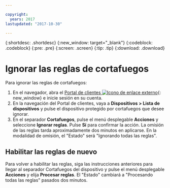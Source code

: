 ```yaml
---

copyright:
  years: 2017
lastupdated: "2017-10-30"

---
```


{:shortdesc: .shortdesc}
{:new_window: target="_blank"}
{:codeblock: .codeblock}
{:pre: .pre}
{:screen: .screen}
{:tip: .tip}
{:download: .download}

# Ignorar las reglas de cortafuegos

Para ignorar las reglas de cortafuegos: 

1. En el navegador, abra el [Portal de clientes ![Icono de enlace externo](../../icons/launch-glyph.svg "Icono de enlace externo")](https://control.softlayer.com/){: new_window} e inicie sesión en su cuenta.
2. En la navegación del Portal de clientes, vaya a **Dispositivos > Lista de dispositivos** y pulse el dispositivo protegido por cortafuegos que desee ignorar.
3.  En el separador **Cortafuegos**, pulse el menú desplegable **Acciones** y seleccione **Ignorar reglas**. Pulse **Sí** para confirmar la acción. La omisión de las reglas tarda aproximadamente dos minutos en aplicarse. En la modalidad de omisión, el "Estado" será "Ignorando todas las reglas".

## Habilitar las reglas de nuevo

Para volver a habilitar las reglas, siga las instrucciones anteriores para llegar al separador Cortafuegos del dispositivo y pulse el menú desplegable **Acciones** y elija **Procesar reglas**. El "Estado" cambiará a "Procesando todas las reglas" pasados dos minutos.
